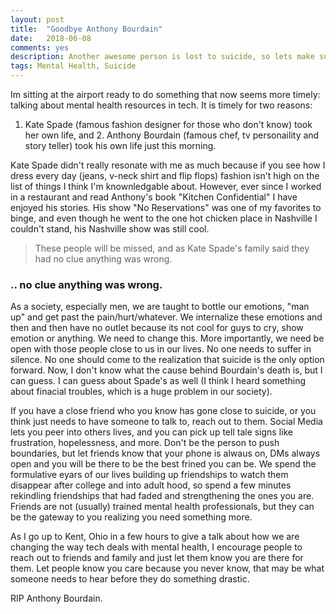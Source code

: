 ```yaml
---
layout: post
title:  "Goodbye Anthony Bourdain"
date:   2018-06-08
comments: yes
description: Another awesome person is lost to suicide, so lets make sure others know whats out there for tech and more.
tags: Mental Health, Suicide
---
```


Im sitting at the airport ready to do something that now seems more timely: talking about mental health resources in tech. It is timely for two reasons:
1. Kate Spade (famous fashion designer for those who don't know) took her own life, and 2. Anthony Bourdain (famous chef, tv personaility and story teller) took his own life
just this morning. 

Kate Spade didn't really resonate with me as much because if you see how I dress every day (jeans, v-neck shirt and flip flops) fashion isn't high on the list of
things I think I'm knownledgable about. However, ever since I worked in a restaurant and read Anthony's book "Kitchen Confidential" I have
enjoyed his stories. His show "No Reservations" was one of my favorites to binge, and even though he went to the one hot chicken place in Nashville I couldn't stand, his Nashville show was still cool.

> These people will be missed, and as Kate Spade's family said they had no clue anything was wrong. 

### .. no clue anything was wrong.

As a society, especially men, we are taught to bottle our emotions, "man up" and get past the pain/hurt/whatever. We internalize these emotions and then 
and then have no outlet because its not cool for guys to cry, show emotion or anything. We need to change this. More importantly, we need be open with those people close to us in our
lives. No one needs to suffer in silence. No one should come to the realization that suicide is the only option forward. Now, I don't know what the cause behind Bourdain's death is, but I can guess. I can 
guess about Spade's as well (I think I heard something about finacial troubles, which is a huge problem in our society). 

If you have a close friend who you know has gone close to suicide, or you think just needs to have someone to talk to, reach out to them. Social Media lets you peer into others lives, and you can pick up tell tale signs
like frustration, hopelessness, and more. Don't be the person to push boundaries, but let friends know that your phone is alwaus on, DMs always open and you will be there to be the best frined you can be. We spend the formulative eyars
of our lives building up friendships to watch them disappear after college and into adult hood, so spend a few minutes rekindling friendships that had faded and 
strengthening the ones you are. Friends are not (usually) trained mental health professionals, but they can be the gateway to you realizing you need something more. 

As I go up to Kent, Ohio in a few hours to give a talk about how we are changing the way tech deals with mental health, I encourage people to reach out to friends and family and just let them know you are there for them. 
Let people know you care because you never know, that may be what someone needs to hear before they do something drastic. 

RIP Anthony Bourdain.
